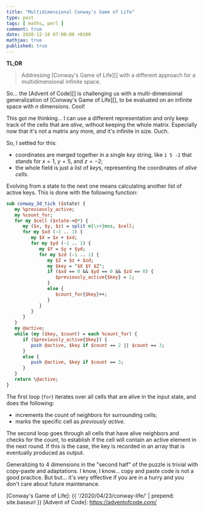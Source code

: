 ```yaml
---
title: "Multidimensional Conway's Game of Life"
type: post
tags: [ maths, perl ]
comment: true
date: 2020-12-18 07:00:00 +0100
mathjax: true
published: true
---
```


**TL;DR**

> Addressing [Conway's Game of Life][] with a different approach for a
> multidimensional infinite space.

So... the [Advent of Code][] is challenging us with a multi-dimensional
generalization of [Conway's Game of Life][], to be evaluated on an infinite
space with $n$ dimensions. Cool!

This got me thinking... I can use a different representation and only keep
track of the cells that are *alive*, without keeping the whole matrix.
Especially now that it's not a matrix any more, *and* it's infinite in size.
Ouch.

So, I settled for this:

- coordinates are merged together in a single *key* string, like `1 5 -2` that
  stands for $x = 1$, $y = 5$, and $z = -2$;
- the whole field is just a list of *key*s, representing the coordinates of
  *alive cells*.

Evolving from a state to the next one means calculating another list of
active keys. This is done with the following function:

```perl
sub conway_3d_tick ($state) {
   my %previously_active;
   my %count_for;
   for my $cell ($state->@*) {
      my ($x, $y, $z) = split m{\s+}mxs, $cell;
      for my $xd (-1 .. 1) {
         my $X = $x + $xd;
         for my $yd (-1 .. 1) {
            my $Y = $y + $yd;
            for my $zd (-1 .. 1) {
               my $Z = $z + $zd;
               my $key = "$X $Y $Z";
               if ($xd == 0 && $yd == 0 && $zd == 0) {
                  $previously_active{$key} = 1;
               }
               else {
                  $count_for{$key}++;
               }
            }
         }
      }
   }
   my @active;
   while (my ($key, $count) = each %count_for) {
      if ($previously_active{$key}) {
         push @active, $key if $count == 2 || $count == 3;
      }
      else {
         push @active, $key if $count == 3;
      }
   }
   return \@active;
}
```

The first loop (`for`) iterates over all cells that are alive in the input
state, and does the following:

- increments the count of neighbors for surrounding cells;
- marks the specific cell as *previously active*.

The second loop goes through all cells that have alive neighbors and checks
for the count, to establish if the cell will contain an active element in
the next round. If this is the case, the key is recorded in an array that is
eventually produced as output.

Generalizing to 4 dimensions in the "second half" of the puzzle is trivial
with copy-paste and adaptations. I know, I know... copy and paste code is
not a good practice. But but... it's very effective if you are in a hurry
and you don't care about future maintenance.

[Conway's Game of Life]: {{ '/2020/04/23/conway-life/' | prepend: site.baseurl }}
[Advent of Code]: https://adventofcode.com/
